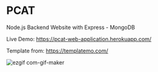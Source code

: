 # PCAT
Node.js Backend Website with Express - MongoDB 

Live Demo: https://pcat-web-application.herokuapp.com/

Template from: https://templatemo.com/

![ezgif com-gif-maker](https://user-images.githubusercontent.com/82964908/193475852-7c456a2d-9368-4b7c-8793-f881341ab634.gif)
